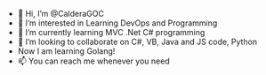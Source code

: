 - 👋 Hi, I’m @CalderaGOC
- 👀 I’m interested in Learning DevOps and Programming 
- 🌱 I’m currently learning MVC .Net C# programming 
- 💞️ I’m looking to collaborate on C#, VB, Java and JS code, Python
- Now I am learning Golang!
- 📫 You can reach me whenever you need

<!---
CalderaGOC/CalderaGOC is a ✨ special ✨ repository because its `README.md` (this file) appears on your GitHub profile.
You can click the Preview link to take a look at your changes.
--->

